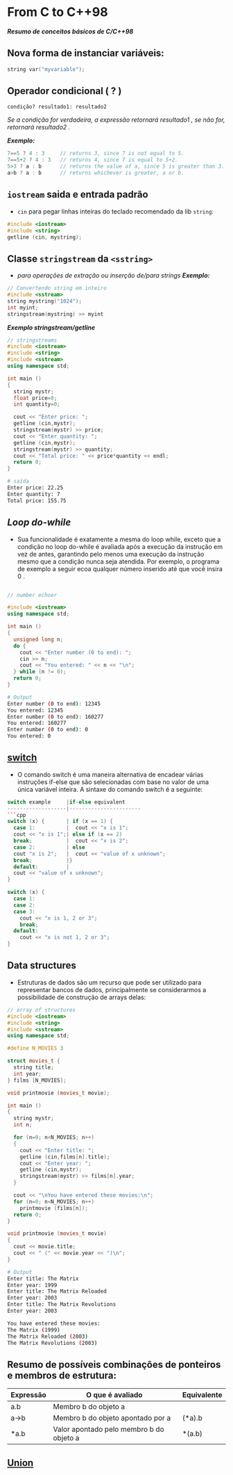 # From C to C++98
***Resumo de conceitos básicos de C/C++98***
## Nova forma de instanciar variáveis:
```cpp
string var("myvariable");
```

 ## Operador condicional ( ? )
`condição? resultado1: resultado2`
  
  *Se a condição for verdadeira, a expressão retornará resultado1 , se não for, retornará resultado2 .*

***Exemplo:***
```cpp
7==5 ? 4 : 3     // returns 3, since 7 is not equal to 5.
7==5+2 ? 4 : 3   // returns 4, since 7 is equal to 5+2.
5>3 ? a : b      // returns the value of a, since 5 is greater than 3.
a>b ? a : b      // returns whichever is greater, a or b. 
```

## `iostream` saida e entrada padrão
   * `cin` para pegar linhas inteiras do teclado recomendado da lib `string`:
```cpp
#include <iostream>
#include <string>
getline (cin, mystring);
```

## Classe `stringstream` da `<sstring>` 
* *para operações de extração ou inserção de/para strings*
***Exemplo:***
```cpp
// Convertendo string em inteiro
#include <sstream>
string mystring("1024");
int myint;
stringstream(mystring) >> myint
```

***Exemplo stringstream/getline***
```cpp
// stringstreams
#include <iostream>
#include <string>
#include <sstream>
using namespace std;

int main ()
{
  string mystr;
  float price=0;
  int quantity=0;

  cout << "Enter price: ";
  getline (cin,mystr);
  stringstream(mystr) >> price;
  cout << "Enter quantity: ";
  getline (cin,mystr);
  stringstream(mystr) >> quantity;
  cout << "Total price: " << price*quantity << endl;
  return 0;
}
```
```bash
# saída
Enter price: 22.25
Enter quantity: 7
Total price: 155.75
```

## *Loop do-while*
* Sua funcionalidade é exatamente a mesma do loop while, exceto que a condição no loop do-while é avaliada após a execução da instrução em vez de antes, garantindo pelo menos uma execução da instrução mesmo que a condição nunca seja atendida. Por exemplo, o programa de exemplo a seguir ecoa qualquer número inserido até que você insira 0 .
```cpp

// number echoer

#include <iostream>
using namespace std;

int main ()
{
  unsigned long n;
  do {
    cout << "Enter number (0 to end): ";
    cin >> n;
    cout << "You entered: " << n << "\n";
  } while (n != 0);
  return 0;
}
```

```bash
# Output
Enter number (0 to end): 12345
You entered: 12345
Enter number (0 to end): 160277
You entered: 160277
Enter number (0 to end): 0
You entered: 0
```

## [switch](https://cplusplus.com/doc/oldtutorial/control/)
* O comando switch é uma maneira alternativa de encadear várias instruções if-else que são selecionadas com base no valor de uma única variável inteira. A sintaxe do comando switch é a seguinte:
```cpp
switch example     |if-else equivalent
-------------------|-----------------------
```cpp 
switch (x) {       | if (x == 1) {
  case 1:          |  cout << "x is 1";
  cout << "x is 1";| else if (x == 2)
  break;           |  cout << "x is 2";
  case 2:          | else
  cout "x is 2";   |  cout << "value of x unknown";
  break;           |}
  default:         |
  cout << "value of x unknown";
}
```

```cpp
switch (x) {
  case 1:
  case 2:
  case 3:
    cout << "x is 1, 2 or 3";
    break;
  default:
    cout << "x is not 1, 2 or 3";
}
```

## Data structures
* Estruturas de dados são um recurso que pode ser utilizado para representar bancos de dados, principalmente se considerarmos a possibilidade de construção de arrays delas:
```cpp
// array of structures
#include <iostream>
#include <string>
#include <sstream>
using namespace std;

#define N_MOVIES 3

struct movies_t {
  string title;
  int year;
} films [N_MOVIES];

void printmovie (movies_t movie);

int main ()
{
  string mystr;
  int n;

  for (n=0; n<N_MOVIES; n++)
  {
    cout << "Enter title: ";
    getline (cin,films[n].title);
    cout << "Enter year: ";
    getline (cin,mystr);
    stringstream(mystr) >> films[n].year;
  }

  cout << "\nYou have entered these movies:\n";
  for (n=0; n<N_MOVIES; n++)
    printmovie (films[n]);
  return 0;
}

void printmovie (movies_t movie)
{
  cout << movie.title;
  cout << " (" << movie.year << ")\n";
}
```
```bash
# Output
Enter title: The Matrix
Enter year: 1999
Enter title: The Matrix Reloaded
Enter year: 2003
Enter title: The Matrix Revolutions
Enter year: 2003

You have entered these movies:
The Matrix (1999)
The Matrix Reloaded (2003)
The Matrix Revolutions (2003)
```

## Resumo de possíveis combinações de ponteiros e membros de estrutura:
Expressão |O que é avaliado |Equivalente
----------|-----------------|------------
a.b	 |Membro b do objeto a |	
a->b |Membro b do objeto apontado por a |(*a).b
*a.b |Valor apontado pelo membro b do objeto a |*(a.b)

## [Union](https://cplusplus.com/doc/oldtutorial/other_data_types/)

